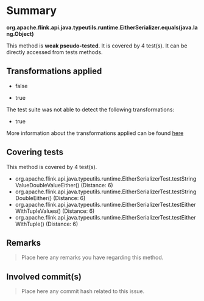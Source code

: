 # Summary
**org.apache.flink.api.java.typeutils.runtime.EitherSerializer.equals(java.lang.Object)**

This method is **weak pseudo-tested**.
It is covered by 4 test(s). It can be directly accessed from tests methods.


## Transformations applied

- false

- true


The test suite was not able to detect the following transformations:
 * true 


More information about the transformations applied can be found [here](https://github.com/STAMP-project/pitest-descartes)

## Covering tests
This method is covered by 4 test(s).
* org.apache.flink.api.java.typeutils.runtime.EitherSerializerTest.testStringValueDoubleValueEither() (Distance: 6)
* org.apache.flink.api.java.typeutils.runtime.EitherSerializerTest.testStringDoubleEither() (Distance: 6)
* org.apache.flink.api.java.typeutils.runtime.EitherSerializerTest.testEitherWithTupleValues() (Distance: 6)
* org.apache.flink.api.java.typeutils.runtime.EitherSerializerTest.testEitherWithTuple() (Distance: 6)


## Remarks
> Place here any remarks you have regarding this method.

## Involved commit(s)

> Place here any commit hash related to this issue.
